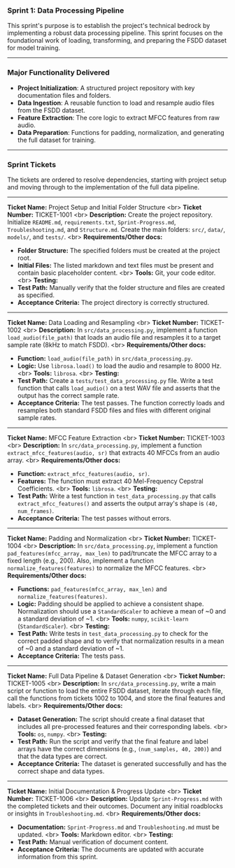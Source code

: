 ### **Sprint 1: Data Processing Pipeline**

This sprint's purpose is to establish the project's technical bedrock by implementing a robust data processing pipeline. This sprint focuses on the foundational work of loading, transforming, and preparing the FSDD dataset for model training.

-----

### **Major Functionality Delivered**

  * **Project Initialization**: A structured project repository with key documentation files and folders.
  * **Data Ingestion**: A reusable function to load and resample audio files from the FSDD dataset.
  * **Feature Extraction**: The core logic to extract MFCC features from raw audio.
  * **Data Preparation**: Functions for padding, normalization, and generating the full dataset for training.

-----

### **Sprint Tickets**

The tickets are ordered to resolve dependencies, starting with project setup and moving through to the implementation of the full data pipeline.

-----

**Ticket Name:** Project Setup and Initial Folder Structure
\<br\> **Ticket Number:** TICKET-1001
\<br\> **Description:** Create the project repository. Initialize `README.md`, `requirements.txt`, `Sprint-Progress.md`, `Troubleshooting.md`, and `Structure.md`. Create the main folders: `src/`, `data/`, `models/`, and `tests/`.
\<br\> **Requirements/Other docs:**

  * **Folder Structure:** The specified folders must be created at the project root.
  * **Initial Files:** The listed markdown and text files must be present and contain basic placeholder content.
    \<br\> **Tools:** Git, your code editor.
    \<br\> **Testing:**
  * **Test Path:** Manually verify that the folder structure and files are created as specified.
  * **Acceptance Criteria:** The project directory is correctly structured.

-----

**Ticket Name:** Data Loading and Resampling
\<br\> **Ticket Number:** TICKET-1002
\<br\> **Description:** In `src/data_processing.py`, implement a function `load_audio(file_path)` that loads an audio file and resamples it to a target sample rate (8kHz to match FSDD).
\<br\> **Requirements/Other docs:**

  * **Function:** `load_audio(file_path)` in `src/data_processing.py`.
  * **Logic:** Use `librosa.load()` to load the audio and resample to 8000 Hz.
    \<br\> **Tools:** `librosa`.
    \<br\> **Testing:**
  * **Test Path:** Create a `tests/test_data_processing.py` file. Write a test function that calls `load_audio()` on a test WAV file and asserts that the output has the correct sample rate.
  * **Acceptance Criteria:** The test passes. The function correctly loads and resamples both standard FSDD files and files with different original sample rates.

-----

**Ticket Name:** MFCC Feature Extraction
\<br\> **Ticket Number:** TICKET-1003
\<br\> **Description:** In `src/data_processing.py`, implement a function `extract_mfcc_features(audio, sr)` that extracts 40 MFCCs from an audio array.
\<br\> **Requirements/Other docs:**

  * **Function:** `extract_mfcc_features(audio, sr)`.
  * **Features:** The function must extract 40 Mel-Frequency Cepstral Coefficients.
    \<br\> **Tools:** `librosa`.
    \<br\> **Testing:**
  * **Test Path:** Write a test function in `test_data_processing.py` that calls `extract_mfcc_features()` and asserts the output array's shape is `(40, num_frames)`.
  * **Acceptance Criteria:** The test passes without errors.

-----

**Ticket Name:** Padding and Normalization
\<br\> **Ticket Number:** TICKET-1004
\<br\> **Description:** In `src/data_processing.py`, implement a function `pad_features(mfcc_array, max_len)` to pad/truncate the MFCC array to a fixed length (e.g., 200). Also, implement a function `normalize_features(features)` to normalize the MFCC features.
\<br\> **Requirements/Other docs:**

  * **Functions:** `pad_features(mfcc_array, max_len)` and `normalize_features(features)`.
  * **Logic:** Padding should be applied to achieve a consistent shape. Normalization should use a `StandardScaler` to achieve a mean of \~0 and a standard deviation of \~1.
    \<br\> **Tools:** `numpy`, `scikit-learn` (`StandardScaler`).
    \<br\> **Testing:**
  * **Test Path:** Write tests in `test_data_processing.py` to check for the correct padded shape and to verify that normalization results in a mean of \~0 and a standard deviation of \~1.
  * **Acceptance Criteria:** The tests pass.

-----

**Ticket Name:** Full Data Pipeline & Dataset Generation
\<br\> **Ticket Number:** TICKET-1005
\<br\> **Description:** In `src/data_processing.py`, write a main script or function to load the entire FSDD dataset, iterate through each file, call the functions from tickets 1002 to 1004, and store the final features and labels.
\<br\> **Requirements/Other docs:**

  * **Dataset Generation:** The script should create a final dataset that includes all pre-processed features and their corresponding labels.
    \<br\> **Tools:** `os`, `numpy`.
    \<br\> **Testing:**
  * **Test Path:** Run the script and verify that the final feature and label arrays have the correct dimensions (e.g., `(num_samples, 40, 200)`) and that the data types are correct.
  * **Acceptance Criteria:** The dataset is generated successfully and has the correct shape and data types.

-----

**Ticket Name:** Initial Documentation & Progress Update
\<br\> **Ticket Number:** TICKET-1006
\<br\> **Description:** Update `Sprint-Progress.md` with the completed tickets and their outcomes. Document any initial roadblocks or insights in `Troubleshooting.md`.
\<br\> **Requirements/Other docs:**

  * **Documentation:** `Sprint-Progress.md` and `Troubleshooting.md` must be updated.
    \<br\> **Tools:** Markdown editor.
    \<br\> **Testing:**
  * **Test Path:** Manual verification of document content.
  * **Acceptance Criteria:** The documents are updated with accurate information from this sprint.
